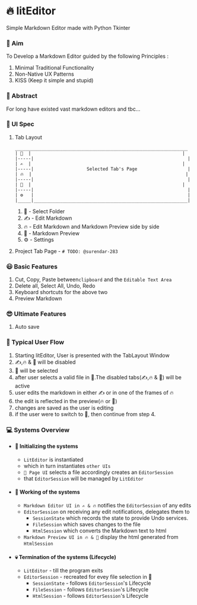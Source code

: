# 🔥 litEditor

Simple Markdown Editor made with Python Tkinter

### 🚀 Aim

To Develop a Markdown Editor guided by the following Principles :

1. Minimal Traditional Functionality
1. Non-Native UX Patterns
1. KISS (Keep it simple and stupid)

### 🌌 Abstract

For long have existed vast markdown editors and tbc...

### 🍧 UI Spec

1. Tab Layout
   ```
   _________________________________________________________________
   | 📁  |                                                         |
   |-----|                                                          |
   | ✍  |                                                         |
   |-----|                    Selected Tab's Page                   |
   | 🔥  |                                                          |
   |-----|                                                          |
   | 👀  |                                                         | 
   |-----|                                                          |
   | ⚙   |                                                          |
   |_____|__________________________________________________________|
   ```
    1. 📁 - Select Folder
    1. ✍ - Edit Markdown
    1. 🔥 - Edit Markdown and Markdown Preview side by side
    1. 👀 - Markdown Preview
    1. ⚙ - Settings


2. Project Tab Page - ```# TODO: @surendar-283```

### 😃 Basic Features

1. Cut, Copy, Paste between```clipboard``` and the ```Editable Text Area```
1. Delete all, Select All, Undo, Redo
1. Keyboard shortcuts for the above two
1. Preview Markdown

### 😎 Ultimate Features

1. Auto save

### 🌊 Typical User Flow

1. Starting litEditor, User is presented with the TabLayout Window
2. ✍,🔥 & 👀 will be disabled
3. 📁 will be selected
4. after user selects a valid file in 📁.The disabled tabs(✍,🔥 & 👀) will be active
5. user edits the markdown in either ✍ or in one of the frames of 🔥
6. the edit is reflected in the preview(🔥 or 👀)
7. changes are saved as the user is editing
8. if the user were to switch to 📁, then continue from step 4.

### 💻 Systems Overview
- #### 👶 Initializing the systems
   - ```LitEditor``` is instantiated
   - which in turn instantiates ```other UIs```
   - ```📁 Page UI``` selects a file accordingly creates an ```EditorSession```
   - that ```EditorSession``` will be managed by ```LitEditor```
- #### 👨‍ Working of the systems
   - ```Markdown Editor UI in ✍ & 🔥``` notifies the ```EditorSession``` of any edits
   - ```EditorSession``` on receiving any edit notifications, delegates them to
      - ```SessionState``` which records the state to provide Undo services. 
      - ```FileSession``` which saves changes to the file
      - ```HtmlSession``` which converts the Markdown text to html
   - ```Markdown Preview UI in 🔥 & 👀``` display the html generated from ```HtmlSession```
   
- #### 💀 Termination of the systems (Lifecycle)
   - ```LitEditor``` - till the program exits
   - ```EditorSession``` - recreated for evey file selection in 📁
      - ```SessionState``` - follows ```EditorSession```'s Lifecycle
      - ```FileSession``` - follows ```EditorSession```'s Lifecycle
      - ```HtmlSession``` - follows ```EditorSession```'s Lifecycle